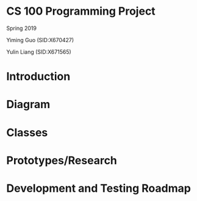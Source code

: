 # CS 100 Programming Project
Spring 2019

Yiming Guo  (SID:X670427)

Yulin Liang   (SID:X671565)
# Introduction

# Diagram

# Classes

# Prototypes/Research

# Development and Testing Roadmap
